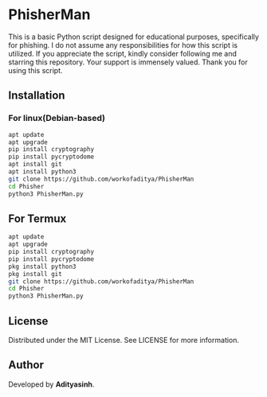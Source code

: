 # PhisherMan
This is a basic Python script designed for educational purposes, specifically for phishing.
I do not assume any responsibilities for how this script is utilized.
If you appreciate the script, kindly consider following me and starring this repository.
Your support is immensely valued. Thank you for using this script.
## Installation 
### For linux(Debian-based)
```bash
apt update
apt upgrade
pip install cryptography
pip install pycryptodome
apt install git
apt install python3
git clone https://github.com/workofaditya/PhisherMan
cd Phisher
python3 PhisherMan.py
```
## For Termux
```bash
apt update
apt upgrade
pip install cryptography
pip install pycryptodome
pkg install python3
pkg install git
git clone https://github.com/workofaditya/PhisherMan
cd Phisher
python3 PhisherMan.py
```
## License
Distributed under the MIT License. See LICENSE for more information.

## Author
Developed by **Adityasinh**.
